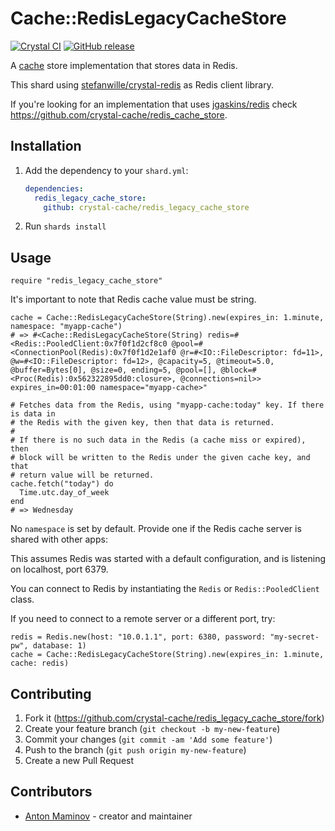 # Cache::RedisLegacyCacheStore

[![Crystal CI](https://github.com/crystal-cache/redis_legacy_cache_store/actions/workflows/crystal.yml/badge.svg)](https://github.com/crystal-cache/redis_legacy_cache_store/actions/workflows/crystal.yml)
[![GitHub release](https://img.shields.io/github/release/crystal-cache/redis_legacy_cache_store.svg)](https://github.com/crystal-cache/redis_legacy_cache_store/releases)

A [cache](https://github.com/crystal-cache/cache) store implementation that stores data in Redis.

This shard using [stefanwille/crystal-redis](https://github.com/stefanwille/crystal-redis) as Redis client library.

If you're looking for an implementation that uses [jgaskins/redis](https://github.com/jgaskins/redis) check https://github.com/crystal-cache/redis_cache_store.

## Installation

1. Add the dependency to your `shard.yml`:

   ```yaml
   dependencies:
     redis_legacy_cache_store:
       github: crystal-cache/redis_legacy_cache_store
   ```

2. Run `shards install`

## Usage

```crystal
require "redis_legacy_cache_store"
```

It's important to note that Redis cache value must be string.

```crystal
cache = Cache::RedisLegacyCacheStore(String).new(expires_in: 1.minute, namespace: "myapp-cache")
# => #<Cache::RedisLegacyCacheStore(String) redis=#<Redis::PooledClient:0x7f0f1d2cf8c0 @pool=#<ConnectionPool(Redis):0x7f0f1d2e1af0 @r=#<IO::FileDescriptor: fd=11>, @w=#<IO::FileDescriptor: fd=12>, @capacity=5, @timeout=5.0, @buffer=Bytes[0], @size=0, ending=5, @pool=[], @block=#<Proc(Redis):0x562322895dd0:closure>, @connections=nil>> expires_in=00:01:00 namespace="myapp-cache>"

# Fetches data from the Redis, using "myapp-cache:today" key. If there is data in
# the Redis with the given key, then that data is returned.
#
# If there is no such data in the Redis (a cache miss or expired), then
# block will be written to the Redis under the given cache key, and that
# return value will be returned.
cache.fetch("today") do
  Time.utc.day_of_week
end
# => Wednesday
```

No `namespace` is set by default. Provide one if the Redis cache
server is shared with other apps:

This assumes Redis was started with a default configuration, and is listening on localhost, port 6379.

You can connect to Redis by instantiating the `Redis` or `Redis::PooledClient` class.

If you need to connect to a remote server or a different port, try:

```crystal
redis = Redis.new(host: "10.0.1.1", port: 6380, password: "my-secret-pw", database: 1)
cache = Cache::RedisLegacyCacheStore(String).new(expires_in: 1.minute, cache: redis)
```

## Contributing

1. Fork it (<https://github.com/crystal-cache/redis_legacy_cache_store/fork>)
2. Create your feature branch (`git checkout -b my-new-feature`)
3. Commit your changes (`git commit -am 'Add some feature'`)
4. Push to the branch (`git push origin my-new-feature`)
5. Create a new Pull Request

## Contributors

- [Anton Maminov](https://github.com/mamantoha) - creator and maintainer
